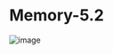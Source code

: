 # Memory-5.2
![image](https://github.com/user-attachments/assets/90349e44-ddb5-4513-aee7-0785b7cbb2f8)



